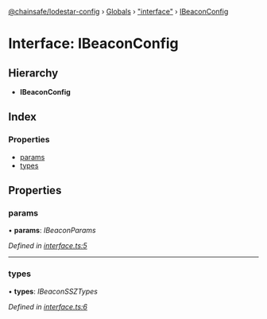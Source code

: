 [@chainsafe/lodestar-config](../README.md) › [Globals](../globals.md) › ["interface"](../modules/_interface_.md) › [IBeaconConfig](_interface_.ibeaconconfig.md)

# Interface: IBeaconConfig

## Hierarchy

* **IBeaconConfig**

## Index

### Properties

* [params](_interface_.ibeaconconfig.md#params)
* [types](_interface_.ibeaconconfig.md#types)

## Properties

###  params

• **params**: *IBeaconParams*

*Defined in [interface.ts:5](https://github.com/ChainSafe/lodestar/blob/ee6564a3a/packages/lodestar-config/src/interface.ts#L5)*

___

###  types

• **types**: *IBeaconSSZTypes*

*Defined in [interface.ts:6](https://github.com/ChainSafe/lodestar/blob/ee6564a3a/packages/lodestar-config/src/interface.ts#L6)*
